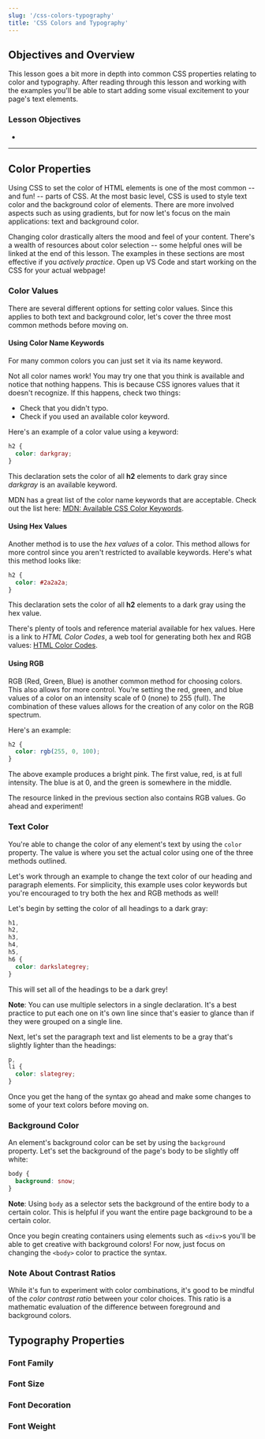 ```yaml
---
slug: '/css-colors-typography'
title: 'CSS Colors and Typography'
---
```


## Objectives and Overview

This lesson goes a bit more in depth into common CSS properties relating to color and typography. After reading through this lesson and working with the examples you'll be able to start adding some visual excitement to your page's text elements.

### Lesson Objectives

-

---

## Color Properties

Using CSS to set the color of HTML elements is one of the most common -- and fun! -- parts of CSS. At the most basic level, CSS is used to style text color and the background color of elements. There are more involved aspects such as using gradients, but for now let's focus on the main applications: text and background color.

Changing color drastically alters the mood and feel of your content. There's a wealth of resources about color selection -- some helpful ones will be linked at the end of this lesson. The examples in these sections are most effective if you _actively practice_. Open up VS Code and start working on the CSS for your actual webpage!

### Color Values

There are several different options for setting color values. Since this applies to both text and background color, let's cover the three most common methods before moving on.

#### Using Color Name Keywords

For many common colors you can just set it via its name keyword.

Not all color names work! You may try one that you think is available and notice that nothing happens. This is because CSS ignores values that it doesn't recognize. If this happens, check two things:

- Check that you didn't typo.
- Check if you used an available color keyword.

Here's an example of a color value using a keyword:

```css
h2 {
  color: darkgray;
}
```

This declaration sets the color of all **h2** elements to dark gray since _darkgray_ is an available keyword.

MDN has a great list of the color name keywords that are acceptable. Check out the list here: [MDN: Available CSS Color Keywords](https://developer.mozilla.org/en-US/docs/Web/CSS/color_value#Color_keywords).

#### Using Hex Values

Another method is to use the _hex values_ of a color. This method allows for more control since you aren't restricted to available keywords. Here's what this method looks like:

```css
h2 {
  color: #2a2a2a;
}
```

This declaration sets the color of all **h2** elements to a dark gray using the hex value.

There's plenty of tools and reference material available for hex values. Here is a link to _HTML Color Codes_, a web tool for generating both hex and RGB values: [HTML Color Codes](https://htmlcolorcodes.com/).

#### Using RGB

RGB (Red, Green, Blue) is another common method for choosing colors. This also allows for more control. You're setting the red, green, and blue values of a color on an intensity scale of 0 (none) to 255 (full). The combination of these values allows for the creation of any color on the RGB spectrum.

Here's an example:

```css
h2 {
  color: rgb(255, 0, 100);
}
```

The above example produces a bright pink. The first value, red, is at full intensity. The blue is at 0, and the green is somewhere in the middle.

The resource linked in the previous section also contains RGB values. Go ahead and experiment!

### Text Color

You're able to change the color of any element's text by using the `color` property. The value is where you set the actual color using one of the three methods outlined.

Let's work through an example to change the text color of our heading and paragraph elements. For simplicity, this example uses color keywords but you're encouraged to try both the hex and RGB methods as well!

Let's begin by setting the color of all headings to a dark gray:

```css
h1,
h2,
h3,
h4,
h5,
h6 {
  color: darkslategrey;
}
```

This will set all of the headings to be a dark grey!

**Note**: You can use multiple selectors in a single declaration. It's a best practice to put each one on it's own line since that's easier to glance than if they were grouped on a single line.

Next, let's set the paragraph text and list elements to be a gray that's slightly lighter than the headings:

```css
p,
li {
  color: slategrey;
}
```

Once you get the hang of the syntax go ahead and make some changes to some of your text colors before moving on.

### Background Color

An element's background color can be set by using the `background` property. Let's set the background of the page's body to be slightly off white:

```css
body {
  background: snow;
}
```

**Note**: Using `body` as a selector sets the background of the entire body to a certain color. This is helpful if you want the entire page background to be a certain color.

Once you begin creating containers using elements such as `<div>`s you'll be able to get creative with background colors! For now, just focus on changing the `<body>` color to practice the syntax.

### Note About Contrast Ratios

While it's fun to experiment with color combinations, it's good to be mindful of the _color contrast ratio_ between your color choices. This ratio is a mathematic evaluation of the difference between foreground and background colors.

## Typography Properties

### Font Family

### Font Size

### Font Decoration

### Font Weight

```

```
